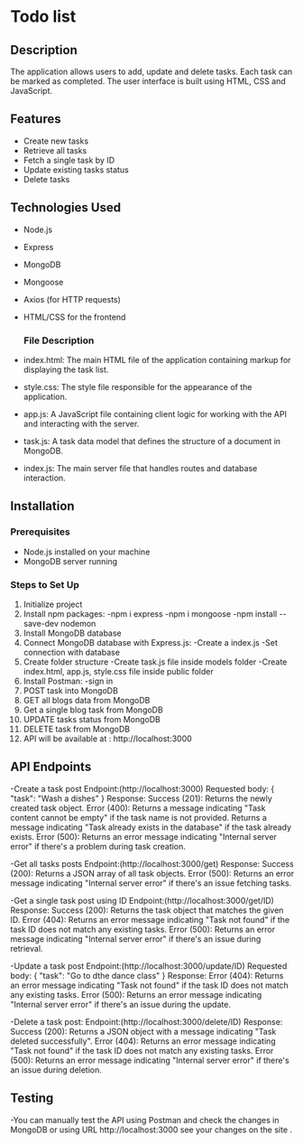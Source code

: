 # Todo list

## Description
The application allows users to add, update and delete tasks. Each task can be marked as completed. The user interface is built using HTML, CSS and JavaScript.
## Features
- Create new tasks
- Retrieve all tasks
- Fetch a single task by ID
- Update existing tasks status
- Delete tasks

## Technologies Used
- Node.js
- Express
- MongoDB
- Mongoose
- Axios (for HTTP requests)
- HTML/CSS for the frontend

  ### File Description

- index.html: The main HTML file of the application containing markup for displaying the task list.
- style.css: The style file responsible for the appearance of the application.
- app.js: A JavaScript file containing client logic for working with the API and interacting with the server.
- task.js: A task data model that defines the structure of a document in MongoDB.
- index.js: The main server file that handles routes and database interaction.

## Installation

### Prerequisites
- Node.js installed on your machine
- MongoDB server running

### Steps to Set Up
1. Initialize project
2. Install npm packages:
-npm i express
-npm i mongoose
-npm install --save-dev nodemon
4. Install  MongoDB database
5. Connect MongoDB database with Express.js:
-Create a index.js
-Set connection with database
6. Create folder structure
-Create task.js file inside models folder
-Create index.html, app.js, style.css file inside  public folder
7. Install Postman:
-sign in
8. POST task into MongoDB
9. GET all blogs data from MongoDB
10. Get a single blog task from MongoDB
11. UPDATE tasks status from MongoDB
12. DELETE task from MongoDB
13. API will be available at :
http://localhost:3000
## API Endpoints
-Create a task post
Endpoint:(http://localhost:3000)
Requested body:
{
  "task": "Wash a dishes"
}
Response:
Success (201): Returns the newly created task object.
Error (400):
Returns a message indicating "Task content cannot be empty" if the task name is not provided.
Returns a message indicating "Task already exists in the database" if the task already exists.
Error (500): Returns an error message indicating "Internal server error" if there's a problem during task creation.


-Get all tasks posts
Endpoint:(http://localhost:3000/get)
Response:
Success (200): Returns a JSON array of all task objects.
Error (500): Returns an error message indicating "Internal server error" if there's an issue fetching tasks.

-Get a single task post using ID
Endpoint:(http://localhost:3000/get/ID)
Response:
Success (200): Returns the task object that matches the given ID.
Error (404): Returns an error message indicating "Task not found" if the task ID does not match any existing tasks.
Error (500): Returns an error message indicating "Internal server error" if there's an issue during retrieval.

-Update a task post
Endpoint:(http://localhost:3000/update/ID)
Requested body: {
  "task": "Go to dthe dance class"
}
Response:
Error (404): Returns an error message indicating "Task not found" if the task ID does not match any existing tasks.
Error (500): Returns an error message indicating "Internal server error" if there's an issue during the update.

-Delete a task post:
Endpoint:(http://localhost:3000/delete/ID)
Response:
Success (200): Returns a JSON object with a message indicating "Task deleted successfully".
Error (404): Returns an error message indicating "Task not found" if the task ID does not match any existing tasks.
Error (500): Returns an error message indicating "Internal server error" if there's an issue during deletion.
## Testing
-You can manually test the API using Postman and check the changes in MongoDB or using URL http://localhost:3000 see your changes on the site .
